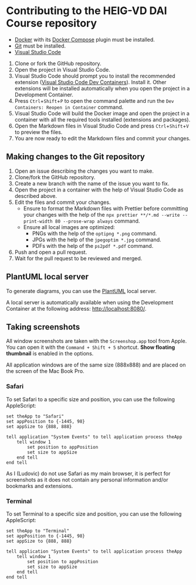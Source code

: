 # Contributing to the HEIG-VD DAI Course repository

- [Docker](https://www.docker.com/) with its
  [Docker Compose](https://docs.docker.com/compose/) plugin must be installed.
- [Git](https://git-scm.com/) must be installed.
- [Visual Studio Code](https://code.visualstudio.com/)

1. Clone or fork the GitHub repository.
2. Open the project in Visual Studio Code.
3. Visual Studio Code should prompt you to install the recommended extension
   ([Visual Studio Code Dev Containers](https://marketplace.visualstudio.com/items?itemName=ms-vscode-remote.remote-containers)).
   Install it. Other extensions will be installed automatically when you open
   the project in a Development Container.
4. Press `Ctrl`+`Shift`+`P` to open the command palette and run the
   `Dev Containers: Reopen in Container` command.
5. Visual Studio Code will build the Docker image and open the project in a
   container with all the required tools installed (extensions and packages).
6. Open the Markdown files in Visual Studio Code and press `Ctrl`+`Shift`+`V` to
   preview the files.
7. You are now ready to edit the Markdown files and commit your changes.

## Making changes to the Git repository

1. Open an issue describing the changes you want to make.
2. Clone/fork the GitHub repository.
3. Create a new branch with the name of the issue you want to fix.
4. Open the project in a container with the help of Visual Studio Code as
   described above.
5. Edit the files and commit your changes.
   - Ensure to format the Markdown files with Prettier before committing your
     changes with the help of the
     `npx prettier **/*.md --write --print-width 80 --prose-wrap always`
     command.
   - Ensure all local images are optimized:
     - PNGs with the help of the `optipng *.png` command.
     - JPGs with the help of the `jpegoptim *.jpg` command.
     - PDFs with the help of the `ps2pdf *.pdf` command.
6. Push and open a pull request.
7. Wait for the pull request to be reviewed and merged.

## PlantUML local server

To generate diagrams, you can use the [PlantUML](https://plantuml.com/) local
server.

A local server is automatically available when using the Development Container
at the following address: <http://localhost:8080/>.

## Taking screenshots

All window screenshots are taken with the `Screenshop.app` tool from Apple. You
can open it with the `Command + Shift + 5` shortcut. **Show floating thumbnail**
is enabled in the options.

All application windows are of the same size (888x888) and are placed on the
screen of the Mac Book Pro.

### Safari

To set Safari to a specific size and position, you can use the following
AppleScript:

```applescript
set theApp to "Safari"
set appPosition to {-1445, 98}
set appSize to {888, 888}

tell application "System Events" to tell application process theApp
	tell window 1
		set position to appPosition
		set size to appSize
	end tell
end tell
```

As I (Ludovic) do not use Safari as my main browser, it is perfect for
screenshots as it does not contain any personal information and/or bookmarks and
extensions.

### Terminal

To set Terminal to a specific size and position, you can use the following
AppleScript:

```applescript
set theApp to "Terminal"
set appPosition to {-1445, 98}
set appSize to {888, 888}

tell application "System Events" to tell application process theApp
	tell window 1
		set position to appPosition
		set size to appSize
	end tell
end tell
```
